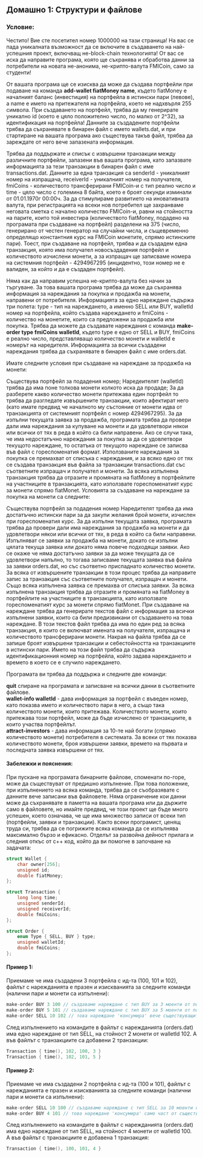 ## Домашно 1: Структури и файлове

### Условие:

Честито! Вие сте посетител номер 1000000 на тази страница! На вас се пада уникалната възможност да се включите в създаването на най-успешния проект, включващ не-block-chain технологията! От вас се иска да направите програма, която ще съхранява и обработва данни за потребители на новата не-анонима, не-крипто-валута FMICoin, само за студенти!

От вашата програма ще се изисква да може да създава портфейли при подаване на команда **add-wallet fiatMoney name**, където fiatMoney е началният баланс (инвестиция) на портфейла в истински пари (левове), а name е името на притежателя на портфейла, кoeто не надхвърля 255 символа. При създаването на портфейл, трябва да му генерирате уникално id (което е цяло положително число, по малко от 2^32), за идентификация на портфейла! Данните за създадените портфейли трябва да съхранявате в бинарен файл с името wallets.dat, и при стартиране на вашата програма ако съществува такъв файл, трябва да зареждате от него вече запазената информация.

Трябва да поддържате и списък с извършени транзакции между различните портфейли, запазени във вашата програма, като запазвате информацията за тези транзакции в бинарен файл с име transactions.dat. Данните за една транзакция са senderId - уникалният номер на изпращача, receiverId - уникалният номер на получателя, fmiCoins - количеството трансферирани FMICoin-и с тип реално число и time - цяло число с големина 8 байта, което е броят секунди изминали от 01.01.1970г 00:00ч. За да стимулираме развитието на иновативната валута, при регистрацията на всеки нов потребител ще захранваме неговата сметка с начално количество FMICoin-и, равни на стойността на парите, които той инвестира (количеството fiatMoney, подадено на програмата при създаване на портфейл) разделени на 375 (число, генерирано от честен генератор на случайни числа, и същевременно определящо константния курс на FMICoin монетите, спрямо истинските пари). Тоест, при създаване на портфейл, трябва и да създадем една транзакция, която има получател новосъздадения портфейл и количеството изчислени монети, а за изпращач ще записваме номера на системния портфейл - 4294967295 (инцидентно, този номер не е валиден, за който и да е създаден портфейл).

Няма как да направим успешна не-крипто-валута без начин за търгуване. За това вашата програма трябва да може да съхранява информация за нареждания за покупка и продажба на монети, направени от потребителя. Информацията за едно нареждане съдържа три полета: type - тип на нареждането, а именно SELL или BUY, walletId номер на портфейла, който създава нареждането и fmiCoins - количество на монетите, които са предложени за продажба или покупка. Трябва да можете да създавате нареждания с команда **make-order type fmiCoins walletId**, където type е едно от SELL и BUY, fmiCoins е реално число, представляващо количество монети и walletId е номерът на наредителя. Информацията за всички създадени нареждания трябва да съхранявате в бинарен файл с име orders.dat.

Имате следните условия при създаване на нареждане за продажба на монети:

Съществува портфейл за подадения номер;
Наредеителят (walletId) трябва да има поне толкова монети колкото иска да продаде;
За да разберете какво количество монети притежава един портфейл то трябва да разгледате извършените транзакции, които афектират него (като имате предвид че началното му състояние от монети идва от транзакцията от системният портфейл с номер 4294967295).
За да изпълни текущата заявка за продажба, програмата трябва да провери дали има нареждания за купуване на монети и да удовлетвори някои или всички от тях в реда в който са били направени. Ако се случи така,  че има недостатъчно нареждания за покупка за да се удовлетвори текущото нареждане, то остатъка от текущото нареждане се записва във файл с гореспоменатия формат. Използваните нареждания за покупка се премахват от списъка с нареждания, и за всяко едно от тях се създава транзакция във файла за транзакции transactions.dat със съответните изпращач и получател и монети.
За всяка изпълнена транзакция трябва да отразите и промяната на fiatMoney в портфейлите на участниците в транзакцията, като използвате гореспоменатият курс за монети спрямо fiatMonet.
Условията за създаване на нареждане за покупка на монети са следните:

Съществува портфейл за подадения номер
Наредителят трябва да има достатъчно истински пари за да закупи желания брой монети, изчислен при гореспоменатия курс. За да изпълни текущата заявка, програмата трябва да провери дали има нареждания за продажба на монети и да удовлетвори някои или всички от тях, в реда в който са били направени. Изпълняват се заявки за продажба на монети, докато се изпълни цялата текуща заявка или докато няма повече подходящи заявки. Ако се окаже че няма достатъчно заявки за да може текущата да се удовлетвори напълно, то тогава записваме текущата заявка във файла за заявки orders.dat, но със съответно приспаднато количество монети. За всяка от извършените транзакции в този процес трябва да направите запис за транзакция със съответните получател, изпращач и монети. Също всяка изпълнена заявка се премахва от списъка заявки.
За всяка изпълнена транзакция трябва да отразите и промяната на fiatMoney в портфейлите на участниците в транзакцията, като използвате гореспоменатият курс за монети спрямо fiatMonet.
При създаване на нареждане трябва да генерирате текстов файл с информация за всички изпълнени заявки, които са били предизвикани от създаването на това нареждане. В този текстов файл трябва да има по един ред за всяка транзакция, в които се включват имената на получателя, изпращача и количеството трансферирани монети. Накрая на файла трябва да се запише броят извършени транзакции и себестойността на транзакциите в истински пари. Името на този файл трябва да съдържа идентификационния номер на портфейла, който задава нареждането и времето в което се е случило нареждането.

Програмата ви трябва да поддържа и следните две команди:

**quit** спиране на програмата и записване на всички данни в съответните файлове.  
**wallet-info walletId** - дава информация за портфейл с въведен номер, като показва името и количеството пари в него, а също така количеството монети, които притежава. Количеството монети, които притежава този портфейл, може да бъде изчислено от транзакциите, в които участва портфейлът.   
**attract-investors** - дава информация за 10-те най богати (спрямо количеството монети) потребителя в системата. За всеки от тях показва количеството монети, броя извършени заявки, времето на първата и последната заявка извършени от тях.  

#### Забележки и пояснения:  

При пускане на програмата бинарните файлове, споменати по-горе, може да съществуват от предишно изпълнение. При това положение,  при изпълнението на всяка команда, трябва да се съобразявате с данните вече записани във файловете.
Няма ограничение кои данни може да съхранявате в паметта на вашата програма или да държите само в файловете, но имайте предвид, че този проект ще бъде много успешен, което означава, че ще има множество записи от всеки тип (портфейли, заявки и транзакции). Както всеки програмист, ценящ труда си, трябва да се погрижите всяка команда да се изпълнява максимално бързо и ефикасно.
Отделът за развойна дейност прилага и следния откъс от c++ код, който да ви помогне в започване на задачата:

```cpp
struct Wallet {
    char owner[256];
    unsigned id;
    double fiatMoney;
};

struct Transaction {
    long long time;
    unsigned senderId;
    unsigned receiverId;
    double fmiCoins;
};

struct Order {
    enum Type { SELL, BUY } type;
    unsigned walletId;
    double fmiCoins;
};
```

#### Пример 1:
Приемаме че има създадени 3 портфейла с ид-та (100, 101 и 102), файлът с нарежданията е празен и изискванията за следните команди (налични пари и монети са изпълнени):
```cpp
make-order BUY 3 100 // създаваме нареждане с тип BUY за 3 моенти от портфейл 100
make-order BUY 5 101 // създаваме нареждане с тип BUY за 5 моенти от портфейл 101
make-order SELL 10 102 // това нареждане 'консумира' вече съществуващите 2 но остават още 2 за продаване
```
След изпълнението на командите в файлът с нарежданията (orders.dat) има едно нареждане от тип SELL, на стойност 2 монети от walletId 102. А във файлът с транзакциите са добавени 2 транзакции:
```cpp
Transaction { time(), 102, 100, 3 }
Transaction { time(), 102, 101, 5 }
```
#### Пример 2:
Приемаме че има създадени 2 портфейла с ид-та (100 и 101), файлът с нарежданията е празен и изискванията за следните команди (налични пари и монети са изпълнени):
```cpp
make-order SELL 10 100 // създаваме нареждане с тип SELL за 10 моенти от портфейл 100
make-order BUY 4 101 // това нареждане 'консумира' само част от съществуващото
```
След изпълнението на командите в файлът с нарежданията (orders.dat) има едно нареждане от тип SELL, на стойност 4 монети от walletId 100. А във файлът с транзакциите е добавена 1 транзакция:
```cpp
Transaction { time(), 100, 101, 4 }
```
